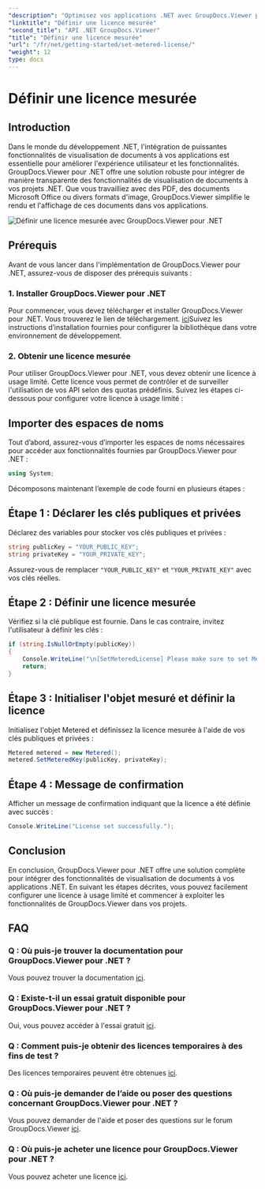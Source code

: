 ```yaml
---
"description": "Optimisez vos applications .NET avec GroupDocs.Viewer pour une visualisation fluide de vos documents. Intégrez facilement des fonctionnalités de rendu de documents à vos projets."
"linktitle": "Définir une licence mesurée"
"second_title": "API .NET GroupDocs.Viewer"
"title": "Définir une licence mesurée"
"url": "/fr/net/getting-started/set-metered-license/"
"weight": 12
type: docs
---
```

# Définir une licence mesurée

## Introduction
Dans le monde du développement .NET, l'intégration de puissantes fonctionnalités de visualisation de documents à vos applications est essentielle pour améliorer l'expérience utilisateur et les fonctionnalités. GroupDocs.Viewer pour .NET offre une solution robuste pour intégrer de manière transparente des fonctionnalités de visualisation de documents à vos projets .NET. Que vous travailliez avec des PDF, des documents Microsoft Office ou divers formats d'image, GroupDocs.Viewer simplifie le rendu et l'affichage de ces documents dans vos applications.

![Définir une licence mesurée avec GroupDocs.Viewer pour .NET](/viewer/getting-started/set-metered-license.png)

## Prérequis
Avant de vous lancer dans l'implémentation de GroupDocs.Viewer pour .NET, assurez-vous de disposer des prérequis suivants :
### 1. Installer GroupDocs.Viewer pour .NET
Pour commencer, vous devez télécharger et installer GroupDocs.Viewer pour .NET. Vous trouverez le lien de téléchargement. [ici](https://releases.groupdocs.com/viewer/net/)Suivez les instructions d’installation fournies pour configurer la bibliothèque dans votre environnement de développement.
### 2. Obtenir une licence mesurée
Pour utiliser GroupDocs.Viewer pour .NET, vous devez obtenir une licence à usage limité. Cette licence vous permet de contrôler et de surveiller l'utilisation de vos API selon des quotas prédéfinis. Suivez les étapes ci-dessous pour configurer votre licence à usage limité :

## Importer des espaces de noms
Tout d’abord, assurez-vous d’importer les espaces de noms nécessaires pour accéder aux fonctionnalités fournies par GroupDocs.Viewer pour .NET :
```csharp
using System;
```

Décomposons maintenant l’exemple de code fourni en plusieurs étapes :
## Étape 1 : Déclarer les clés publiques et privées
Déclarez des variables pour stocker vos clés publiques et privées :
```csharp
string publicKey = "YOUR_PUBLIC_KEY";
string privateKey = "YOUR_PRIVATE_KEY";
```
Assurez-vous de remplacer `"YOUR_PUBLIC_KEY"` et `"YOUR_PRIVATE_KEY"` avec vos clés réelles.
## Étape 2 : Définir une licence mesurée
Vérifiez si la clé publique est fournie. Dans le cas contraire, invitez l'utilisateur à définir les clés :
```csharp
if (string.IsNullOrEmpty(publicKey))
{
    Console.WriteLine("\n[SetMeteredLicense] Please make sure to set Metered keys. Learn more at https://purchase.groupdocs.com/faqs/licensing/metered.");
    return;
}
```
## Étape 3 : Initialiser l'objet mesuré et définir la licence
Initialisez l'objet Metered et définissez la licence mesurée à l'aide de vos clés publiques et privées :
```csharp
Metered metered = new Metered();
metered.SetMeteredKey(publicKey, privateKey);
```
## Étape 4 : Message de confirmation
Afficher un message de confirmation indiquant que la licence a été définie avec succès :
```csharp
Console.WriteLine("License set successfully.");
```

## Conclusion
En conclusion, GroupDocs.Viewer pour .NET offre une solution complète pour intégrer des fonctionnalités de visualisation de documents à vos applications .NET. En suivant les étapes décrites, vous pouvez facilement configurer une licence à usage limité et commencer à exploiter les fonctionnalités de GroupDocs.Viewer dans vos projets.
## FAQ
### Q : Où puis-je trouver la documentation pour GroupDocs.Viewer pour .NET ?
Vous pouvez trouver la documentation [ici](https://tutorials.groupdocs.com/viewer/net/).
### Q : Existe-t-il un essai gratuit disponible pour GroupDocs.Viewer pour .NET ?
Oui, vous pouvez accéder à l'essai gratuit [ici](https://releases.groupdocs.com/).
### Q : Comment puis-je obtenir des licences temporaires à des fins de test ?
Des licences temporaires peuvent être obtenues [ici](https://purchase.groupdocs.com/temporary-license/).
### Q : Où puis-je demander de l’aide ou poser des questions concernant GroupDocs.Viewer pour .NET ?
Vous pouvez demander de l'aide et poser des questions sur le forum GroupDocs.Viewer [ici](https://forum.groupdocs.com/c/viewer/9).
### Q : Où puis-je acheter une licence pour GroupDocs.Viewer pour .NET ?
Vous pouvez acheter une licence [ici](https://purchase.groupdocs.com/buy).